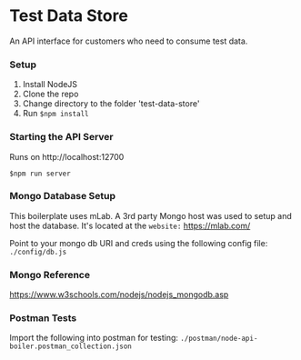 # Test Data Store
An API interface for customers who need to consume test data.

### Setup
1. Install NodeJS
2. Clone the repo
3. Change directory to the folder 'test-data-store'
4. Run `$npm install`

### Starting the API Server
Runs on http://localhost:12700

    $npm run server

### Mongo Database Setup
This boilerplate uses mLab. A 3rd party Mongo host was used to setup and host the database. It's located at the
`website:` https://mlab.com/
        
Point to your mongo db URI and creds using the following config file: `./config/db.js`

### Mongo Reference
https://www.w3schools.com/nodejs/nodejs_mongodb.asp

### Postman Tests
Import the following into postman for testing: `./postman/node-api-boiler.postman_collection.json`